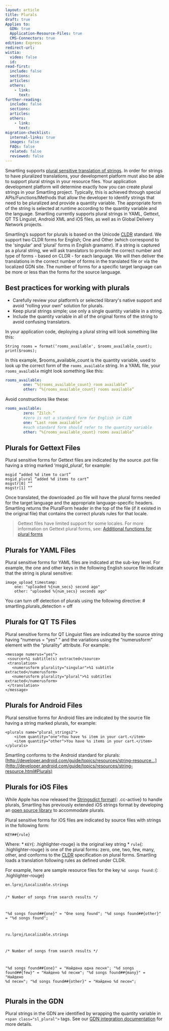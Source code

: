 ```yaml
---
layout: article
title: Plurals
draft: true
Applies to:
  GDN: true
  Application-Resource-Files: true
  CMS-Connectors: true
edition: Express
redirect-url:
wistia:
  video: false
  id:
read-first:
  include: false
  sections:
  articles:
  others:
    - link:
      text:
further-reading:
  include: false
  sections:
  articles:
  others:
    - link:
      text:
migration-checklist:
  internal-links: true
  images: false
  FAQs: false
  related: false
  reviewed: false
---
```




Smartling supports [plural sensitive translation of strings](/articles/translating-plurals/). In order for strings to have pluralized translations, your development platform must also be able to support plural strings in your resource files.  Your application development platform will determine exactly how you can create plural strings in your Smartling project. Typically, this is achieved through special APIs/Functions/Methods that allow the developer to identify strings that need to be pluralized and provide a quantity variable. The appropriate form of the string is selected at runtime according to the quantity variable and the language.  Smartling currently supports plural strings in YAML, Gettext, QT TS Linguist, Android XML and iOS files, as well as in Global Delivery Network projects.

Smartling’s support for plurals is based on the Unicode [CLDR](http://www.unicode.org/cldr/charts/27/supplemental/language_plural_rules.html) standard.  We support two CLDR forms for English; One and Other (which correspond to the 'singular' and 'plural' forms in English gramamr).  If a string is captured as a plural string, we will ask translators to provide the correct number and type of forms - based on CLDR - for each language.  We will then deliver the translations in the correct number of forms in the translated file or via the localized GDN site.  The number of forms for a specific target language can be more or less than the forms for the source language.

## Best practices for working with plurals

* Carefully review your platform’s or selected library's native support and avoid “rolling your own” solution for plurals.
* Keep plural strings simple; use only a single quantity variable in a string.
* Include the quantity variable in all of the original forms of the string to avoid confusing translators.


In your application code, deploying a plural string will look something like this:

~~~
String rooms = format(‘rooms_available', $rooms_available_count);
print($rooms);
~~~

In this example, $rooms_available_count is the quantity variable, used to look up the correct form of the `rooms_available` string. In a YAML file, your `rooms_available` might look something like this:

~~~yaml
rooms_available:
        one: “%{rooms_available_count} room available”
        other: “%{rooms_available_count} rooms available”
~~~

Avoid constructions like these:

~~~yaml
rooms_available:
        zero: “Zilch.”
        #zero is not a standard form for English in CLDR
        one: “Last room available”
        #each standard form should refer to the quantity variable
        other: “%{rooms_available_count} rooms available”
~~~

## Plurals for Gettext Files

Plural sensitive forms for Gettext files are indicated by the source .pot file having a string marked ‘msgid_plural’, for example:

<div class="highlighter-rouge"><pre class="highlight"><code>msgid &ldquo;added %d item to cart&rdquo;
msgid_plural &ldquo;added %d items to cart&rdquo;
msgstr[0] &ldquo;&rdquo;
msgstr[1] &ldquo;&rdquo;
</code></pre></div>

Once translated, the downloaded .po file will have the plural forms needed for the target language and the appropriate language-specific headers. Smartling returns the PluralForm header in the top of the file (if it existed in the original file) that contains the correct plurals rules for that locale.

> Gettext files have limited support for some locales. For more information on Gettext plural forms, see: [Additional functions for plural forms](http://www.gnu.org/savannah-checkouts/gnu/gettext/manual/html_node/Plural-forms.html)

## Plurals for YAML Files

Plural sensitive forms for YAML files are indicated at the sub-key level. For example, the one and other keys in the following English source file indicate that the string is plural sensitive:

<div class="highlighter-rouge"><pre class="highlight"><code>image_upload_timestamp:
    one: "uploaded %{num_secs} second ago"
    other: "uploaded %{num_secs} seconds ago"
</code></pre></div>

You can turn off detection of plurals using the following directive: # smartling.plurals_detection = off

## Plurals for QT TS Files

Plural sensitive forms for QT Linguist files are indicated by the source string having “numerus = “yes” “ and the variations using the “numerusform” element with the “plurality” attribute. For example:

<div class="highlighter-rouge"><pre class="highlight"><code>&lt;message numerus="yes"&gt;
 &lt;source&gt;%1 subtitle(s) extracted&lt;/source&gt;
 &lt;translation&gt;
   &lt;numerusform plurality="singular"&gt;%1 subtitle extracted&lt;/numerusform&gt;
   &lt;numerusform plurality="plural"&gt;%1 subtitles extracted&lt;/numerusform&gt;
 &lt;/translation&gt;
&lt;/message&gt;
</code></pre></div>

## Plurals for Android Files

Plural sensitive forms for Android files are indicated by the source file having a string marked plurals, for example:

<div class="highlighter-rouge"><pre class="highlight"><code>&lt;plurals name="plural_strings2"&gt;
    &lt;item quantity="one"&gt;You have %s item in your cart.&lt;/item&gt;
    &lt;item quantity="other"&gt;You have %s items in your cart.&lt;/item&gt;
&lt;/plurals&gt;
</code></pre></div>

Smartling conforms to the Android standard for plurals: [http://developer.android.com/guide/topics/resources/string-resource…](http://developer.android.com/guide/topics/resources/string-resource.html#Plurals)

## Plurals for iOS Files

While Apple has now released the [Stringsdict format](/developers/supported-file-types/iOS-stringsdict/){: .cc-active} to handle plurals, Smartling has previously extended iOS strings format by developing an [open source library](https://github.com/Smartling/ios-i18n) to accommodate plurals.

Plural sensitive forms for iOS files are indicated by source files with strings in the following form:

<div class="highlighter-rouge"><pre class="highlight"><code>KEY##{rule}
</code></pre></div>

Where: \* `KEY`{: .highlighter-rouge} is the original key string \* `rule`{: .highlighter-rouge} is one of the plural forms: zero, one, two, few, many, other, and conforms to the [CLDR](http://unicode.org/repos/cldr-tmp/trunk/diff/supplemental/language_plural_rules.html) specification on plural forms. Smartling loads a translation following rules as defined under CLDR.

For example, here are sample resource files for the key `%d songs found:`{: .highlighter-rouge}

<div class="highlighter-rouge"><pre class="highlight"><code>en.lproj/Localizable.strings

/* Number of songs from search results */

"%d songs found##{one}" = "One song found";
"%d songs found##{other}" = "%d songs found";

ru.lproj/Localizable.strings

/* Number of songs from search results */

"%d songs found##{one}" = "Найдена одна песня";
"%d songs found##{few}" = "Найдено %d песни";
"%d songs found##{many}" = "Найдено %d песен";
"%d songs found##{other}" = "Найдено %d песен";
</code></pre></div>

## Plurals in the GDN

Plural strings in the GDN are identified by wrapping the quantity variable in `<span class="sl_plural">` tags. See our [GDN integration documentation](/support/articles/handle-plurals-in-a-gdn-project/) for more details.